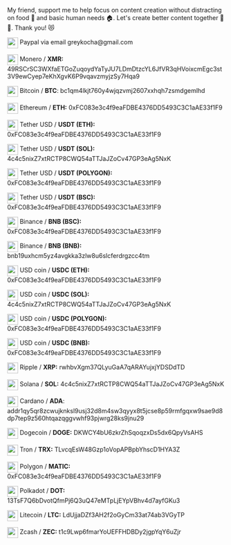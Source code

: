 My friend, support me to help focus on content creation without distracting on food 🍞 and basic human needs 🏠. Let's create better content together 🤜🤛. Thank you! 😻

<p><img width="25" valign="middle" src="https://1000logos.net/wp-content/uploads/2017/05/emblem-Paypal.jpg"> Paypal via email greykocha@gmail.com </p>
<p><img width="25" valign="middle" src="https://s2.coinmarketcap.com/static/img/coins/64x64/328.png"> Monero / <b>XMR:</b> 49RSCrSC3WXfaETGoZuqoydYaTyJU7LDmDtzcYL6JfVR3qHVoixcmEgc3st3V9ewCyep7eKhXgvK6P9vqavzmyjzSy7Hqa9</p>
<p><img width="25" valign="middle" src="https://s2.coinmarketcap.com/static/img/coins/64x64/1.png"> Bitcoin / <b>BTC</b>: bc1qm4lkjt760y4wjqzvmj2607xxhqh7zsmdgemlhd</p>
<p><img width="25" valign="middle" src="https://s2.coinmarketcap.com/static/img/coins/64x64/1027.png"> Ethereum / <b>ETH:</b> 0xFC083e3c4f9eaFDBE4376DD5493C3C1aAE33f1F9</p>
<p><img width="25" valign="middle" src="https://s2.coinmarketcap.com/static/img/coins/64x64/825.png"> Tether USD / <b>USDT (ETH):</b> 0xFC083e3c4f9eaFDBE4376DD5493C3C1aAE33f1F9</p>
<p><img width="25" valign="middle" src="https://s2.coinmarketcap.com/static/img/coins/64x64/825.png"> Tether USD / <b>USDT (SOL):</b> 4c4c5nixZ7xtRCTP8CWQ54aTTJaJZoCv47GP3eAg5NxK</p>
<p><img width="25" valign="middle" src="https://s2.coinmarketcap.com/static/img/coins/64x64/825.png"> Tether USD / <b>USDT (POLYGON):</b> 0xFC083e3c4f9eaFDBE4376DD5493C3C1aAE33f1F9</p>
<p><img width="25" valign="middle" src="https://s2.coinmarketcap.com/static/img/coins/64x64/825.png"> Tether USD / <b>USDT (BSC):</b> 0xFC083e3c4f9eaFDBE4376DD5493C3C1aAE33f1F9</p>
<p><img width="25" valign="middle" src="https://s2.coinmarketcap.com/static/img/coins/64x64/1839.png"> Binance / <b>BNB (BSC):</b> 0xFC083e3c4f9eaFDBE4376DD5493C3C1aAE33f1F9</p>
<p><img width="25" valign="middle" src="https://s2.coinmarketcap.com/static/img/coins/64x64/1839.png"> Binance / <b>BNB (BNB):</b> bnb19uxhcm5yz4avgkka3zlw8u6slcferdrgzcc4tm</p>
<p><img width="25" valign="middle" src="https://s2.coinmarketcap.com/static/img/coins/64x64/3408.png"> USD coin / <b>USDC (ETH):</b> 0xFC083e3c4f9eaFDBE4376DD5493C3C1aAE33f1F9</p>
<p><img width="25" valign="middle" src="https://s2.coinmarketcap.com/static/img/coins/64x64/3408.png"> USD coin / <b>USDC (SOL):</b> 4c4c5nixZ7xtRCTP8CWQ54aTTJaJZoCv47GP3eAg5NxK</p>
<p><img width="25" valign="middle" src="https://s2.coinmarketcap.com/static/img/coins/64x64/3408.png"> USD coin / <b>USDC (POLYGON):</b> 0xFC083e3c4f9eaFDBE4376DD5493C3C1aAE33f1F9</p>
<p><img width="25" valign="middle" src="https://s2.coinmarketcap.com/static/img/coins/64x64/3408.png"> USD coin / <b>USDC (BNB):</b> 0xFC083e3c4f9eaFDBE4376DD5493C3C1aAE33f1F9</p>
<p><img width="25" valign="middle" src="https://s2.coinmarketcap.com/static/img/coins/64x64/52.png"> Ripple / <b>XRP:</b> rwhbvXgm37QLyuGaA7qARAYujxjYDSDdTD</p>
<p><img width="25" valign="middle" src="https://s2.coinmarketcap.com/static/img/coins/64x64/5426.png"> Solana / <b>SOL:</b> 4c4c5nixZ7xtRCTP8CWQ54aTTJaJZoCv47GP3eAg5NxK</p>
<p><img width="25" valign="middle" src="https://s2.coinmarketcap.com/static/img/coins/64x64/2010.png"> Cardano / <b>ADA</b>: addr1qy5qr8zcwujknksl9usj32d8m4sw3qyyx8t5jcse8p59rmfgqxw9sae9d8dp7tep9z560htqazqggvwhf93pjwrg28ks9jnu29</p>
<p><img width="25" valign="middle" src="https://s2.coinmarketcap.com/static/img/coins/64x64/74.png"> Dogecoin / <b>DOGE:</b> DKWCY4bU6zkrZhSqoqzxDs5dx6QpyVsAHS</p>
<p><img width="25" valign="middle" src="https://s2.coinmarketcap.com/static/img/coins/64x64/1958.png"> Tron / <b>TRX:</b> TLvcqEsW48Gzp1oVopAPBpbYhscD1HYA3Z</p>
<p><img width="25" valign="middle" src="https://s2.coinmarketcap.com/static/img/coins/64x64/3890.png"> Polygon / <b>MATIC:</b> 0xFC083e3c4f9eaFDBE4376DD5493C3C1aAE33f1F9</p>
<p><img width="25" valign="middle" src="https://s2.coinmarketcap.com/static/img/coins/64x64/6636.png"> Polkadot / <b>DOT:</b> 13TsF7Q6bDvotQfmPj6Q3uQ47eMTpLjEYpVBhv4d7ayfGKu3</p>
<p><img width="25" valign="middle" src="https://s2.coinmarketcap.com/static/img/coins/64x64/2.png"> Litecoin / <b>LTC:</b> LdUjjaDZf3AH2f2oGyCm33at74ab3VGyTP</p>
<p><img width="25" valign="middle" src="https://s2.coinmarketcap.com/static/img/coins/64x64/1437.png"> Zcash / <b>ZEC:</b> t1c9Lwp6fmarYoUEFFHDBDy2jgpYqY6uZjr</p>
